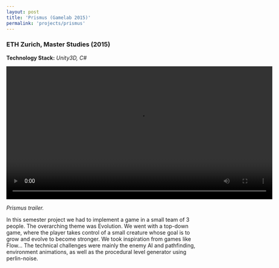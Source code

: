 ```yaml
---
layout: post
title: 'Prismus (Gamelab 2015)'
permalink: 'projects/prismus'
---
```


### ETH Zurich, Master Studies (2015)
**Technology Stack:** *Unity3D, C#*

<video width="700" controls>
    <source src="../assets/videos/prismus.mp4" type="video/mp4" />
</video> 

*Prismus trailer.*

In this semester project we had to implement a game in a small team of 3 people. The overarching theme was Evolution. We went with a top-down game, where the player takes control of a small creature whose goal is to grow and evolve to become stronger. We took inspiration from games like Flow... The technical challenges were mainly the enemy AI and pathfinding, environment animations, as well as the procedural level generator using perlin-noise.

 


